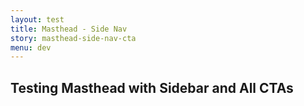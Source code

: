 ```yaml
---
layout: test
title: Masthead - Side Nav
story: masthead-side-nav-cta
menu: dev
---
```

## Testing Masthead with Sidebar and All CTAs

